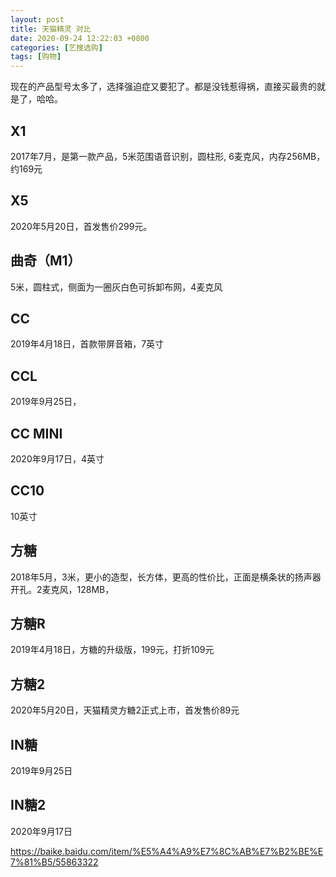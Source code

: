 ```yaml
---
layout: post
title: 天猫精灵 对比
date: 2020-09-24 12:22:03 +0800
categories: [艺搜选购]
tags: [购物]
---
```

现在的产品型号太多了，选择强迫症又要犯了。都是没钱惹得祸，直接买最贵的就是了，哈哈。

## X1 
2017年7月，是第一款产品，5米范围语音识别，圆柱形, 6麦克风，内存256MB，约169元

## X5
2020年5月20日，首发售价299元。

## 曲奇（M1）
5米，圆柱式，侧面为一圈灰白色可拆卸布网，4麦克风

## CC
2019年4月18日，首款带屏音箱，7英寸

## CCL
2019年9月25日，

## CC MINI
2020年9月17日，4英寸

## CC10
10英寸

## 方糖
2018年5月，3米，更小的造型，长方体，更高的性价比，正面是横条状的扬声器开孔。2麦克风，128MB，

## 方糖R
2019年4月18日，方糖的升级版，199元，打折109元

## 方糖2
2020年5月20日，天猫精灵方糖2正式上市，首发售价89元 

## IN糖
2019年9月25日

## IN糖2
2020年9月17日


https://baike.baidu.com/item/%E5%A4%A9%E7%8C%AB%E7%B2%BE%E7%81%B5/55863322